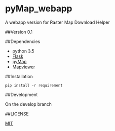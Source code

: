# pyMap_webapp
A webapp version for Raster Map Download Helper

##Version 0.1

##Dependencies

- python 3.5
- [Flask](https://github.com/pallets/flask)
- [pyMap](https://github.com/brandonxiang/pyMap)
- [Mapviewer](https://github.com/brandonxiang/MapViewer)

##Installation

```
pip install -r requirement
```

##Development

On the develop branch

##LICENSE

[MIT](LICENSE)






